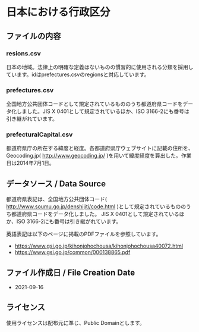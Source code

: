 # 日本における行政区分

## ファイルの内容

### resions.csv

日本の地域。法律上の明確な定義はないものの慣習的に使用される分類を採用しています。idはprefectures.csvのregionsと対応しています。

### prefectures.csv

全国地方公共団体コードとして規定されているもののうち都道府県コードをデータ化しました。JIS X 0401として規定されているほか、ISO 3166-2にも番号は引き継がれています。

### prefecturalCapital.csv

都道府県庁の所在する緯度と経度。各都道府県庁ウェブサイトに記載の住所を、Geocoding.jp( http://www.geocoding.jp/ )を用いて緯度経度を算出した。作業日は2014年7月1日。


## データソース / Data Source

都道府県表記は、全国地方公共団体コード( http://www.soumu.go.jp/denshijiti/code.html )として規定されているもののうち都道府県コードをデータ化しました。
JIS X 0401として規定されているほか、ISO 3166-2にも番号は引き継がれています。

英語表記は以下のページに掲載のPDFファイルを参照しています。

- https://www.gsi.go.jp/kihonjohochousa/kihonjohochousa40072.html
- https://www.gsi.go.jp/common/000138865.pdf


## ファイル作成日 / File Creation Date

- 2021-09-16



## ライセンス
使用ライセンスは配布元に準じ、Public Domainとします。